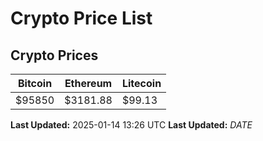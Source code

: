 # Crypto Price List

## Crypto Prices
| Bitcoin | Ethereum | Litecoin |
| ------- | -------- | -------- |
| $95850 | $3181.88 | $99.13 |
**Last Updated:** 2025-01-14 13:26 UTC
**Last Updated:** $DATE$
